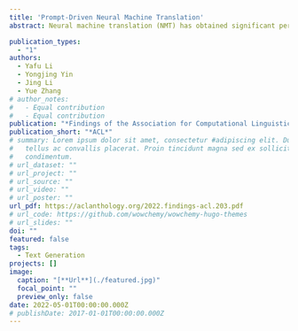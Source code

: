 ```yaml
---
title: 'Prompt-Driven Neural Machine Translation'
abstract: Neural machine translation (NMT) has obtained significant performance improvement over the recent years. However, NMT models still face various challenges including fragility and lack of style flexibility. Moreover, current methods for instance-level constraints are limited in that they are either constraint-specific or model-specific. To this end, we propose prompt-driven neural machine translation to incorporate prompts for enhancing translation control and enriching flexibility. Empirical results demonstrate the effectiveness of our method in both prompt responding and translation quality. Through human evaluation, we further show the flexibility of prompt control and the efficiency in human-in-the-loop translation.

publication_types:
  - "1"
authors:
  - Yafu Li
  - Yongjing Yin
  - Jing Li
  - Yue Zhang
# author_notes:
#   - Equal contribution
#   - Equal contribution
publication: "*Findings of the Association for Computational Linguistics*"
publication_short: "*ACL*"
# summary: Lorem ipsum dolor sit amet, consectetur #adipiscing elit. Duis posuere
#   tellus ac convallis placerat. Proin tincidunt magna sed ex sollicitudin
#   condimentum.
# url_dataset: ""
# url_project: ""
# url_source: ""
# url_video: ""
# url_poster: ""
url_pdf: https://aclanthology.org/2022.findings-acl.203.pdf
# url_code: https://github.com/wowchemy/wowchemy-hugo-themes
# url_slides: ""
doi: ""
featured: false
tags:
  - Text Generation
projects: []
image:
  caption: "[**Url**](./featured.jpg)"
  focal_point: ""
  preview_only: false
date: 2022-05-01T00:00:00.000Z
# publishDate: 2017-01-01T00:00:00.000Z
---
```

